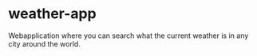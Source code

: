 # weather-app

Webapplication where you can search what the current weather is in any city around the world. 
